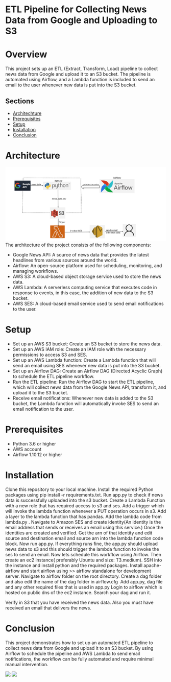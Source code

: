 # ETL Pipeline for Collecting News Data from Google and Uploading to S3
# Overview
This project sets up an ETL (Extract, Transform, Load) pipeline to collect news data from Google and upload it to an S3 bucket. The pipeline is automated using Airflow, and a Lambda function is included to send an email to the user whenever new data is put into the S3 bucket.
## Sections
- [Architechture](#Architechture)
- [Prerequisites](#Prerequisites)
- [Setup](#Setup)
- [Installation](#Installation)
- [Conclusion](#Conclusion)



# Architecture
![arch_diagram](./architechture.png)
The architecture of the project consists of the following components:
* Google News API: A source of news data that provides the latest headlines from various sources around the world.
* Airflow: An open-source platform used for scheduling, monitoring, and managing workflows.
* AWS S3: A cloud-based object storage service used to store the news data.
* AWS Lambda: A serverless computing service that executes code in response to events, in this case, the addition of new data to the S3 bucket.
* AWS SES: A cloud-based email service used to send email notifications to the user.
# Setup
* Set up an AWS S3 bucket: Create an S3 bucket to store the news data.
* Set up an AWS IAM role: Create an IAM role with the necessary permissions to access S3 and SES.
* Set up an AWS Lambda function: Create a Lambda function that will send an email using SES whenever new data is put into the S3 bucket.
* Set up an Airflow DAG: Create an Airflow DAG (Directed Acyclic Graph) to schedule the ETL pipeline workflow.
* Run the ETL pipeline: Run the Airflow DAG to start the ETL pipeline, which will collect news data from the Google News API, transform it, and upload it to the S3 bucket.
* Receive email notifications: Whenever new data is added to the S3 bucket, the Lambda function will automatically invoke SES to send an email notification to the user.
# Prerequisites
* Python 3.6 or higher
* AWS account
* Airflow 1.10.12 or higher
# Installation
Clone this repository to your local machine.
Install the required Python packages using pip install -r requirements.txt.
Run app.py to check if news data is successfully uploaded into the s3 bucket.
Create a Lambda Function with a new role that has required access to s3 and ses.
Add a trigger which will invoke the lambda function whenever  a PUT operation occurs in s3.
Add a layer to the lambda function that has pandas.
Add the lambda code from lambda.py .
Navigate to  Amazon SES and create identity(An identity is the email address that sends or receives an email using this service.)
Once the identities are created and verified. Get the arn of that identity and edit source and destination email and source arn into the lambda function code block.
Now run app.py. If everything runs fine, the app.py should upload news data to s3 and this should trigger the lambda function to invoke the ses to send an email.
Now lets schedule this workflow using Airflow.
Then create an ec2 instance( preferably Ubuntu  and size: T3.medium).
SSH into the instance and install python and the required packages.
Install apache-airflow and start airflow using >> airflow standalone 
for development server.
Navigate to airflow folder on the root directory. Create a dag folder and also edit the name of the dag folder in airflow.cfg
<img>
Add app.py, dag file and any other required files that is used in app.py
Login to airflow which is hosted on public dns of the ec2 instance.
Search your dag and run it.


Verify in S3 that you have received the news data.
Also you must have received an email that delivers the news.
# Conclusion
This project demonstrates how to set up an automated ETL pipeline to collect news data from Google and upload it to an S3 bucket. By using Airflow to schedule the pipeline and AWS Lambda to send email notifications, the workflow can be fully automated and require minimal manual intervention.





<img height="180em" src="https://github-readme-stats.vercel.app/api?username=eminent02&show_icons=true&hide_border=true&&count_private=true&include_all_commits=true" />
<img height="300em" src="https://github-readme-stats.vercel.app/api/top-langs/?username=eminent02&langs_count=5&theme=tokyonight" />
